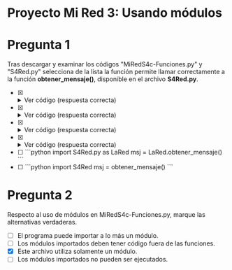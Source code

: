 # Proyecto Mi Red 3: Usando módulos

# Pregunta 1

Tras descargar y examinar los códigos "MiRedS4c-Funciones.py" y
"S4Red.py" selecciona de la lista la función permite llamar correctamente
a la función **obtener_mensaje()**, disponible en el archivo **S4Red.py**. 

- [X] <details><summary>Ver código (respuesta correcta)</summary>
  <p>

  ```python
  import S4Red as Red
  msj = Red.obtener_mensaje()
  ```
  <p>
  </detailes>

- [X] <details><summary>Ver código (respuesta correcta)</summary>
  <p>

  ```python
  from S4Red import obtener_mensaje
  msj = obtener_mensaje()
  ```
  <p>
  </detailes>

- [X] <details><summary>Ver código (respuesta correcta)</summary>
  <p>

  ```python
  from S4Red import obtener_mensaje as el_estado
  msj = el_estado()
  ```
  <p>
  </detailes>

- [X] <details><summary>Ver código (respuesta correcta)</summary>
  <p>

  ```python
  import S4Red
  msj = S4Red.obtener_mensaje()
  ```
  <p>
  </detailes>

- [ ] <span>
  ```python
  import S4Red.py as LaRed
  msj = LaRed.obtener_mensaje()
  ```
  </span>

- [ ] <span>
  ```python
  import S4Red
  msj = obtener_mensaje()
  ```
  </span>

# Pregunta 2

Respecto al uso de módulos en MiRedS4c-Funciones.py, marque las alternativas
verdaderas.

- [ ] El programa puede importar a lo más un módulo.
- [ ] Los módulos importados deben tener código fuera de las funciones.
- [X] Este archivo utiliza solamente un módulo.
- [ ] Los módulos importados no pueden ser ejecutados.
